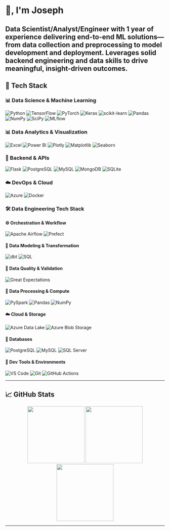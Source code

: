 # 👋, I'm Joseph

Data Scientist/Analyst/Engineer with 1 year of experience delivering end-to-end ML solutions—from data collection and preprocessing to model development and deployment. Leverages solid backend engineering and data skills to drive meaningful, insight-driven outcomes.
---

## 🧰 Tech Stack

### 📊 Data Science & Machine Learning
![Python](https://img.shields.io/badge/python-3670A0?style=for-the-badge&logo=python&logoColor)
![TensorFlow](https://img.shields.io/badge/TensorFlow-%23FF6F00.svg?style=for-the-badge&logo=TensorFlow&logoColor=white)
![PyTorch](https://img.shields.io/badge/PyTorch-%23EE4C2C.svg?style=for-the-badge&logo=PyTorch&logoColor=white)
![Keras](https://img.shields.io/badge/Keras-%23D00000.svg?style=for-the-badge&logo=Keras&logoColor=white)
![scikit-learn](https://img.shields.io/badge/scikit--learn-%23F7931E.svg?style=for-the-badge&logo=scikit-learn&logoColor=white)
![Pandas](https://img.shields.io/badge/pandas-%23150458.svg?style=for-the-badge&logo=pandas&logoColor=white)
![NumPy](https://img.shields.io/badge/numpy-%23013243.svg?style=for-the-badge&logo=numpy&logoColor=white)
![SciPy](https://img.shields.io/badge/SciPy-%230C55A5.svg?style=for-the-badge&logo=scipy&logoColor=white)
![MLflow](https://img.shields.io/badge/mlflow-%23d9ead3.svg?style=for-the-badge&logo=numpy&logoColor=blue)

### 📊 Data Analytics & Visualization
![Excel](https://img.shields.io/badge/Microsoft_Excel-217346?style=for-the-badge&logo=microsoft-excel&logoColor=white)
![Power BI](https://img.shields.io/badge/Power_BI-F2C811?style=for-the-badge&logo=powerbi&logoColor=black)
![Plotly](https://img.shields.io/badge/Plotly-%233F4F75.svg?style=for-the-badge&logo=plotly&logoColor=white)
![Matplotlib](https://img.shields.io/badge/Matplotlib-%23ffffff.svg?style=for-the-badge&logo=Matplotlib&logoColor=black)
![Seaborn](https://img.shields.io/badge/Seaborn-8CAAE6?style=for-the-badge&logo=seaborn&logoColor=black)

### 🧪 Backend & APIs
![Flask](https://img.shields.io/badge/flask-%23000.svg?style=for-the-badge&logo=flask&logoColor=white)
![PostgreSQL](https://img.shields.io/badge/postgres-%23316192.svg?style=for-the-badge&logo=postgresql&logoColor=white)
![MySQL](https://img.shields.io/badge/mysql-4479A1.svg?style=for-the-badge&logo=mysql&logoColor=white)
![MongoDB](https://img.shields.io/badge/MongoDB-%234ea94b.svg?style=for-the-badge&logo=mongodb&logoColor=white)
![SQLite](https://img.shields.io/badge/sqlite-%2307405e.svg?style=for-the-badge&logo=sqlite&logoColor=white)

### ☁️ DevOps & Cloud
![Azure](https://img.shields.io/badge/azure-%230072C6.svg?style=for-the-badge&logo=microsoftazure&logoColor=white)
![Docker](https://img.shields.io/badge/docker-%230db7ed.svg?style=for-the-badge&logo=docker&logoColor=white)

### 🛠️ Data Engineering Tech Stack

#### ⚙️ Orchestration & Workflow
![Apache Airflow](https://img.shields.io/badge/Apache_Airflow-017CEE?style=for-the-badge&logo=apacheairflow&logoColor=white)
![Prefect](https://img.shields.io/badge/Prefect-282c4e?style=for-the-badge&logo=prefect&logoColor=white)

#### 🧱 Data Modeling & Transformation
![dbt](https://img.shields.io/badge/dbt-%23FF694B.svg?style=for-the-badge&logo=dbt&logoColor=white)
![SQL](https://img.shields.io/badge/SQL-336791?style=for-the-badge&logo=postgresql&logoColor=white)

#### 🧹 Data Quality & Validation
![Great Expectations](https://img.shields.io/badge/Great_Expectations-333?style=for-the-badge&logo=data&logoColor=white)

#### 💾 Data Processing & Compute
![PySpark](https://img.shields.io/badge/PySpark-2C2D72?style=for-the-badge&logo=apachespark&logoColor=orange)
![Pandas](https://img.shields.io/badge/Pandas-150458?style=for-the-badge&logo=pandas&logoColor=white)
![NumPy](https://img.shields.io/badge/Numpy-013243?style=for-the-badge&logo=numpy&logoColor=white)

#### ☁️ Cloud & Storage
![Azure Data Lake](https://img.shields.io/badge/Azure_Data_Lake-0072C6?style=for-the-badge&logo=microsoftazure&logoColor=white)
![Azure Blob Storage](https://img.shields.io/badge/Azure_Blob_Storage-0089D6?style=for-the-badge&logo=microsoftazure&logoColor=white)

#### 🧩 Databases
![PostgreSQL](https://img.shields.io/badge/PostgreSQL-336791?style=for-the-badge&logo=postgresql&logoColor=white)
![MySQL](https://img.shields.io/badge/MySQL-005C84?style=for-the-badge&logo=mysql&logoColor=white)
![SQL Server](https://img.shields.io/badge/SQL_Server-CC2927?style=for-the-badge&logo=microsoftsqlserver&logoColor=white)

#### 🧪 Dev Tools & Environments
![VS Code](https://img.shields.io/badge/VS_Code-007ACC?style=for-the-badge&logo=visualstudiocode&logoColor=white)
![Git](https://img.shields.io/badge/Git-F05032?style=for-the-badge&logo=git&logoColor=white)
![GitHub Actions](https://img.shields.io/badge/GitHub_Actions-2088FF?style=for-the-badge&logo=githubactions&logoColor=white)

---

## 📈 GitHub Stats

<div align="center">
  <img src="https://github-readme-stats.vercel.app/api?username=TechyJoe&theme=dark&show_icons=true&hide_border=false" height="180" />
  <img src="https://github-readme-streak-stats.herokuapp.com/?user=TechyJoe&theme=dark&hide_border=false" height="180" />
  <img src="https://github-readme-stats.vercel.app/api/top-langs/?username=TechyJoe&theme=dark&hide_border=false&layout=compact" height="180" />
</div>

---
